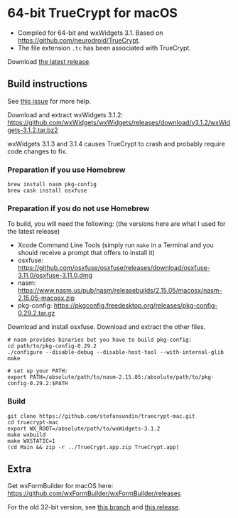 # 64-bit TrueCrypt for macOS

- Compiled for 64-bit and wxWidgets 3.1. Based on https://github.com/neurodroid/TrueCrypt.
- The file extension `.tc` has been associated with TrueCrypt.

Download [the latest release](https://github.com/stefansundin/truecrypt-mac/releases/latest).

## Build instructions

See [this issue](https://github.com/stefansundin/truecrypt-mac/issues/2) for more help.

Download and extract wxWidgets 3.1.2: https://github.com/wxWidgets/wxWidgets/releases/download/v3.1.2/wxWidgets-3.1.2.tar.bz2

wxWidgets 3.1.3 and 3.1.4 causes TrueCrypt to crash and probably require code changes to fix.

### Preparation if you use Homebrew

```
brew install nasm pkg-config
brew cask install osxfuse
```

### Preparation if you do not use Homebrew

To build, you will need the following: (the versions here are what I used for the latest release)
- Xcode Command Line Tools (simply run `make` in a Terminal and you should receive a prompt that offers to install it)
- osxfuse: https://github.com/osxfuse/osxfuse/releases/download/osxfuse-3.11.0/osxfuse-3.11.0.dmg
- nasm: https://www.nasm.us/pub/nasm/releasebuilds/2.15.05/macosx/nasm-2.15.05-macosx.zip
- pkg-config: https://pkgconfig.freedesktop.org/releases/pkg-config-0.29.2.tar.gz

Download and install osxfuse. Download and extract the other files.

```
# nasm provides binaries but you have to build pkg-config:
cd path/to/pkg-config-0.29.2
./configure --disable-debug --disable-host-tool --with-internal-glib
make

# set up your PATH:
export PATH=/absolute/path/to/nasm-2.15.05:/absolute/path/to/pkg-config-0.29.2:$PATH
```

### Build

```
git clone https://github.com/stefansundin/truecrypt-mac.git
cd truecrypt-mac
export WX_ROOT=/absolute/path/to/wxWidgets-3.1.2
make wxbuild
make WXSTATIC=1
(cd Main && zip -r ../TrueCrypt.app.zip TrueCrypt.app)
```

## Extra

Get wxFormBuilder for macOS here: https://github.com/wxFormBuilder/wxFormBuilder/releases

For the old 32-bit version, see [this branch](https://github.com/stefansundin/truecrypt-mac/tree/old) and [this release](https://github.com/stefansundin/truecrypt-mac/releases/tag/v3).
